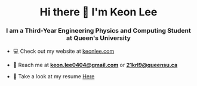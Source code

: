 <h1 align="center">Hi there 👋 I'm Keon Lee</h1>
<h3 align="center">I am a Third-Year Engineering Physics and Computing Student at Queen's University</h3>

- 💻 Check out my website at [keonlee.com](https://keonlee.com/)

- 📧 Reach me at **keon.lee0404@gmail.com** or **21krl9@queensu.ca**

- 📄 Take a look at my resume [Here](https://drive.google.com/file/d/1ohDYP0sm5Je0cNJg01kgFAnlez-d90d9/view?usp=sharing)


<!--
**klee04/klee04** is a ✨ _special_ ✨ repository because its `README.md` (this file) appears on your GitHub profile.

Here are some ideas to get you started:

- 🔭 I’m currently working on ...
- 🌱 I’m currently learning ...
- 👯 I’m looking to collaborate on ...
- 🤔 I’m looking for help with ...
- 💬 Ask me about ...
- 📫 How to reach me: ...
- 😄 Pronouns: ...
- ⚡ Fun fact: ...
-->
